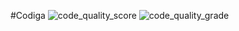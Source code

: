 #Codiga
![code_quality_score](https://api.codiga.io/project/33036/score/svg)
![code_quality_grade](https://api.codiga.io/project/33036/status/svg)
